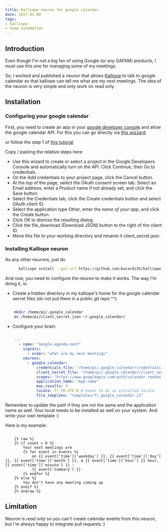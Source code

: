```yaml
---
title: Kalliope neuron for google calendar
date: 2017-01-09
tags:
- kalliope
- home_automation
---
```



## Introduction

Even though I'm not a big fan of using Google (or any GAFAM) products, I must use this one for managing some of my meetings.

So, I worked and published a neuron that allows [Kalliope](https://github.com/kalliope-project/kalliope) to talk to google calendar so that kalliope can tell me what are my next meetings. The idea of the neuron is very simple and only work on read only.

## Installation

### Configuring your google calendar

First, you need to create an app in your [google developer console](https://console.developers.google.com) and allow the google calendar API.
For this you can go directly via [this wizzard](https://console.developers.google.com/flows/enableapi?apiid=calendar&authuser=1&pli=1)

or follow the step 1 of [this tutorial](https://developers.google.com/google-apps/calendar/quickstart/python)

Copy / pasting the relative steps here:

* Use this wizard to create or select a project in the Google Developers Console and automatically turn on the API. Click Continue, then Go to credentials.
* On the Add credentials to your project page, click the Cancel button.
* At the top of the page, select the OAuth consent screen tab. Select an Email address, enter a Product name if not already set, and click the Save button.
* Select the Credentials tab, click the Create credentials button and select OAuth client ID.
* Select the application type Other, enter the *name of your app*, and click the Create button.
* Click OK to dismiss the resulting dialog.
* Click the file_download (Download JSON) button to the right of the client ID.
* Move this file to your working directory and rename it client_secret.json.


### Installing Kalliope neuron

As any other neurons, just do

```bash
      kalliope install --git-url https://github.com:bacardi55/kalliope-google-calendar.git
```

And now, you need to configure the neuron to make it works.
The way I'm doing it, is:

* Create a hidden directory in my kalliope's home for the google calendar secret files (do not put them in a public git repo ^^).

```bash

    mkdir /home/pi/.google_calendar
    mv /home/pi/client_secret.json ~/.google_calendar/
```

* Configure your brain:
```yaml

    ---
      - name: "Google-agenda-next"
        signals:
          - order: "what are my next meetings"
        neurons:
          - google_calendar:
              credentials_file: "/home/pi/.google_calendar/credentials.json"
              client_secret_file: "/home/pi/.google_calendar/client_secret.json"
              scopes: "https://www.googleapis.com/auth/calendar.readonly"
              application_name: "App name"
              max_results: 3
              locale: fr_FR.UTF-8 # needs to be an installed locale
              file_template: "templates/fr_google_calendar.j2"
```

Remember to update the path if they are not the same and the application name as well.
Your local needs to be installed as well on your system.
And write your own template :)

Here is my example:

```jinja

    {% raw %}
    {% if count > 0 %}
        Your next meetings are
        {% for event in events %}
            on {{ event['time']['weekday'] }}, {{ event['time']['day'] }}, {{ event['time']['month'] }}, à {{ event['time']['hour'] }} hour, {{ event['time']['minute'] }} :
            {{ event['summary'] }}
        {% endfor %}
    {% else %}
        You don't have any meeting coming up
    {% endif %}
    {% endraw %}
```

## Limitation

Neuron is *read only* so you can't create calendar events from this neuron, but I'm always happy to integrate pull requests :)
